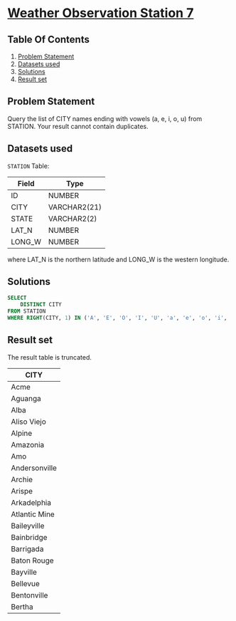 # [Weather Observation Station 7](https://www.hackerrank.com/challenges/weather-observation-station-7/)

## Table Of Contents
1. [Problem Statement](#problem-statement)
2. [Datasets used](#datasets-used)
3. [Solutions](#solutions)
4. [Result set](#result-set)

## Problem Statement

Query the list of CITY names ending with vowels (a, e, i, o, u) from STATION. Your result cannot contain duplicates.

## Datasets used

```STATION``` Table:

| Field  | Type         |
|--------|--------------|
| ID     | NUMBER       |
| CITY   | VARCHAR2(21) |
| STATE  | VARCHAR2(2)  |
| LAT_N  | NUMBER       |
| LONG_W | NUMBER       |

where LAT_N is the northern latitude and LONG_W is the western longitude.

## Solutions

```sql
SELECT 
    DISTINCT CITY
FROM STATION
WHERE RIGHT(CITY, 1) IN ('A', 'E', 'O', 'I', 'U', 'a', 'e', 'o', 'i', 'u');
```

## Result set

The result table is truncated.

| CITY          |
|---------------|
| Acme          |
| Aguanga       |
| Alba          |
| Aliso Viejo   |
| Alpine        |
| Amazonia      |
| Amo           |
| Andersonville |
| Archie        |
| Arispe        |
| Arkadelphia   |
| Atlantic Mine |
| Baileyville   |
| Bainbridge    |
| Barrigada     |
| Baton Rouge   |
| Bayville      |
| Bellevue      |
| Bentonville   |
| Bertha        |